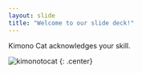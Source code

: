 ```yaml
---
layout: slide
title: "Welcome to our slide deck!"
---
```


Kimono Cat acknowledges your skill.

![kimonotocat](https://octodex.github.com/images/kimonotocat.png)
{: .center}
